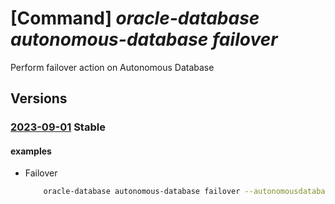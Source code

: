 # [Command] _oracle-database autonomous-database failover_

Perform failover action on Autonomous Database

## Versions

### [2023-09-01](/Resources/mgmt-plane/L3N1YnNjcmlwdGlvbnMve30vcmVzb3VyY2Vncm91cHMve30vcHJvdmlkZXJzL29yYWNsZS5kYXRhYmFzZS9hdXRvbm9tb3VzZGF0YWJhc2VzL3t9L2ZhaWxvdmVy/2023-09-01.xml) **Stable**

<!-- mgmt-plane /subscriptions/{}/resourcegroups/{}/providers/oracle.database/autonomousdatabases/{}/failover 2023-09-01 -->

#### examples

- Failover
    ```bash
        oracle-database autonomous-database failover --autonomousdatabasename <ADBS name> --resource-group <resource_group> --peer-db-id <id>
    ```
